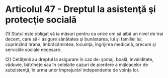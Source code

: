 # Articolul 47 - Dreptul la asistenţă şi protecţie socială

(1) Statul este obligat să ia măsuri pentru ca orice om să aibă un nivel de trai decent, care să-i asigure sănătatea şi bunăstarea, lui şi familiei lui, cuprinzînd hrana, îmbrăcămintea, locuinţa, îngrijirea medicală, precum şi serviciile sociale necesare.

(2) Cetăţenii au dreptul la asigurare în caz de: şomaj, boală, invaliditate, văduvie, bătrîneţe sau în celelalte cazuri de pierdere a mijloacelor de subzistenţă, în urma unor împrejurări independente de voinţa lor.